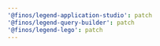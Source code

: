 ```yaml
---
'@finos/legend-application-studio': patch
'@finos/legend-query-builder': patch
'@finos/legend-lego': patch
---
```


